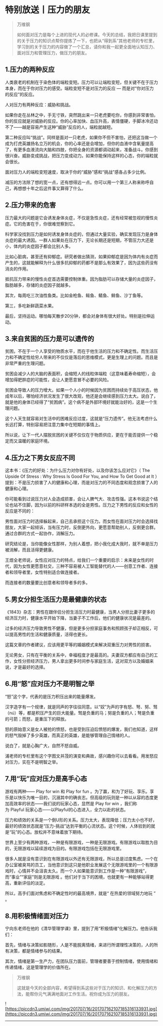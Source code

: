 # 特别放送丨压力的朋友

> 万维钢
> 
> 如何面对压力是每个上进的现代人的必修课。今天的总结，我把日课里提到的关于压力的知识点帮你提炼了一下，也把从“得到系”其他老师的专栏里，学习到的关于压力的内容做了一个汇总，请你和我一起更全面地认知压力、面对压力和管理压力，做压力的朋友。

## 1.压力的两种反应

人类衰老的机制在于染色体的端粒变短。压力可以让端粒变短，但关键不在于压力本身，而在于你对压力的感受。端粒变短不是对压力的反应 — 而是对“你对压力的反应”的反应。

人对压力有两种反应：威胁和挑战。

如果你走在丛林之中，手无寸铁，突然跳出来一只老虎要吃你，你感到非常害怕，你的反应就是对威胁的反应。你的心率加快、血压升高，表情僵硬，手脚冰冷还动不了——越是容易产生这种“威胁”反应的人，端粒就越短。

第二种反应叫“挑战”。同样是面对一只老虎，如果你不但不害怕，还把这当做一个成为打虎英雄扬名立万的机会，你的心率还是会增加，但你的血液中含氧量提高了，有更多血液流向大脑和四肢，你把全身的资源都调动起来，准备战斗。你感到很兴奋。威胁变成挑战，把压力变成动力。如果你能保持这样的心态，你的端粒就会很长。

面对压力人的端粒变短速度，取决于你的“威胁”感和“挑战”感各占多少比例。

减压的方法除了想的宽一点，还有想得远一点。你可以用一个第三人称来称呼自己，再想想十年之后这件事又算得了什么。    

## 2.压力带来的危害

压力最大的问题是它会诱发身体炎症，不仅是急性炎症，还有经常被忽视的慢性炎症。它的危害在于，你很难觉察到它。

科学家没找到压力是如何诱发身体炎症的，但通过大量实验，确实发现压力是身体炎症的最大诱因。一群人如果处在压力下，无论长期还是短期，不管压力大还是小，体内的炎症因子都会比别人多。

比如心脏病，甚至还有抑郁症。研究者做出猜测，如果抑郁症是因为体内有炎症而产生的，这就能解释为什么很多抗抑郁的药都不是那么有效果了，因为这些药没有消炎的作用。

抵抗压力带来的慢性炎症首选需要控制体重。因为脂肪可以存储大量的炎症因子，脂肪越多，存储的炎症因子就越多。

其次，每周吃三次油性鱼类。比如金枪鱼、鲑鱼、鲭鱼、鲱鱼、沙丁鱼等。

第三，多吃新鲜蔬菜水果。

最后，坚持运动。哪怕每天散步20分钟，都会对身体有很大好处。特别是拉伸运动。

## 3.来自贫困的压力是可以遗传的

贫困，不在于一个人享受的物质水平，而在于他生活的压力和不确定性。而生活压力和不确定性给穷人带来的不仅仅是落后的思维模式，更是生理上的问题。而且是非常严重的生理问题。

贫困会减少人的大脑的表面积，会缩短人的线粒体端粒（这意味着寿命缩短），会增加得肥胖症的可能性，会让人更愿意冒不必要的风险。

贫困会导致人的压力增大。如果一个人小的时候因为贫困而持续处于高压状态，他成年以后，哪怕经济状况发生了很大改观，他还是会继续感到压力太大。说白了，就是他的身体已经得了“贫困病”。这个病不是外部环境好就能治好的，这是一个生理问题。

这个人天生就容易对生活中的困难反应过度，这就是“压力遗传”。他无法考虑什么长远打算，特别容易把注意力集中在短期的事情上。

所以说，让下一代人摆脱贫困的关键不仅仅在于物质供应，更在于能否提供一个稳定而又温暖的家庭环境。 

## 4.压力之下男女反应不同

这本书：《压力的好处：为什么压力对你有好处，以及你该怎么应对它》（ The Upside Of Stress : Why Stress Is Good For You, and How To Get Good at It ）提到：不是压力损害了人的健康和心理，而是对压力的不同态度和观念损害了人的健康和心理。

你可能看到过说压力对人会造成损害，会让人脾气大、攻击性强。这本书说这个结论也站不住脚，因为以前的科研样本选的全是男性。压力之下男性的反应和女性的反应是不同的：

男性面对压力时选择躲起来，自己去承担这个压力。而女性在面对压力时会选择找朋友，大家一起倾诉，当有压力时，反倒更外向，更愿意帮助别人，反倒更合群。通过合群的方式一起协作，消解压力。

研究结论是，当你能像女性那样，为别人着想，把小我化成大我时，就不单是压力被消解，而且活得更健康。

王煜全老师说，女性应对压力的特点，给我们一个重要的启示：未来是女性的时代，因为女性更愿意社交，三种不容易被人工智能替代的人——创意工作者、连接者和领导者里，女性特别适合做连接者。

而连接者的数量要比创意者和领导者多的多。

## 5.男女分担生活压力是最健康的状态

《1843》杂志：男性在跟伴侣分担生活压力时最健康，当男人分担比妻子更多的经济压力时，健康水平开始下降，当妻子不工作后，他们的健康状况是最差的。

过多的经济压力导致男性不健康，但是更多分担家庭事务和照顾孩子却正相反，可以提高男性的生活和健康质量，活得也更长。

这篇文章的作者建议，应该用更平等的婚姻模式来解决双重压力对男性的损害。

无论男女，只有在平衡的关系中，幸福程度才是最高的。夫妻双方都应有自己的工作，女性分担经济压力，男人拿出更多时间参与家庭生活，这对双方以及婚姻来说，才是最好的选择。    

## 6.用“怒”应对压力不是明智之举

“怒”这个字，代表的是压力积压出来的能量爆发。

汉字造字有一个规律，就是同声的字往往同意。以“奴”为声的字有怒、弩、努、驽（nú）等，都是积压产生的巨大能量。驽是负重的马；努是负重的人；弩是负重的弓箭；而怒，是重压下的释放。

怒的原始意义是女人被抢的愤怒，也是受到压迫后愤怒的爆发，我们也知道，这样的怒气毁掉了多少英雄，而真正的英雄，是能够管理自己情绪的人。

说白了，就是心胸广大，自然不怒自威。

浦老师的专栏里有这个字图文并茂的演变和典故，感兴趣你可以去看看。用发怒应对压力，实在不是明智之举。    

## 7.用“玩”应对压力是高手心态

游戏有两种—— Play for win 和 Play for fun 。为了赢，和为了好玩、享乐。享乐是以快乐为唯一目的，沉溺其中的确丧志。但高级的玩则是一种以从容的态度更加高效率的状态——我们说的玩家心态，显然是 Play for win ，我们称为 Playful 玩家心态——以Playful的心态进入，全力以赴的状态。

压力和绩效的关系是一个倒U形的关系。压力太大，表现降低；压力太小也不好，最好的绩效状态就是“压力-挑战”达到平衡的心流状态。这个时候，人体验到的就是“玩”的心态。放松并不意味着放下期待。

世界上至少有两种游戏，一种是有限游戏，一种是无限游戏。有限游戏以取胜为目的，无限游戏以延续游戏为目的。有限游戏包括在无限游戏里。

很多人就是没有意识到在有限游戏以外还有无限游戏，所以总是过度焦虑。一个在办公室被臭骂的员工，当他意识到这只是他职业发展这个无限游戏里的一个有限游戏时，心情并不会沮丧太久。而一个人如果能意识到工作是一种“有限游戏”，而“事业”“家庭”则是无限游戏 。他们对于当下的困境，也就更有一种能够站得更高，重新评估的淡定。

所以，高手们面对焦虑和不确定性时的最高境界，就是“ 在热爱的领域努力地玩 ” 。    

## 8.用积极情绪面对压力

宁向东老师在他的《清华管理学课》里，提到了用“积极情绪”化解压力。他告诉我们：

首先，情绪与决策如影随形，人是不能脱离情绪，来进行所谓理性决策的，人的所有决策，都是情绪参与的结果。

其次，情绪是第一生产力，在团队压力面前，管理者要善于控制情绪，使用情绪和传递情绪，这是管理学的价值所在。    

> 万维钢
> 
> 这就是今天的全部内容，希望得到系这些对于压力的知识、和化解压力的方法，能帮你元气满满地面对工作生活。祝你成为压力的朋友。

![https://piccdn3.umiwi.com/img/201707/16/201707162107185316133931.jpg](https://piccdn3.umiwi.com/img/201707/16/201707162107185316133931.jpg)

---
